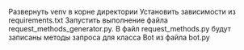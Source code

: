 Развернуть venv в корне директории
Установить зависимости из requirements.txt
Запустить выполнение файла request_methods_generator.py. В файл request_methods.py будут записаны методы запроса для класса Bot из файла bot.py
